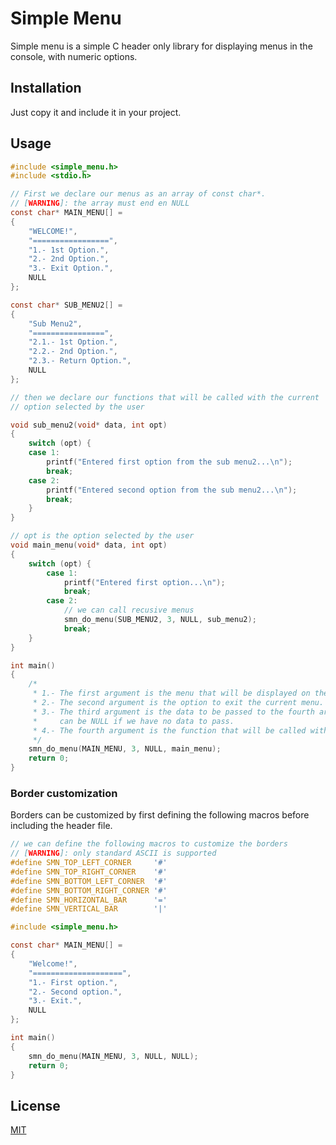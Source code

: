 # Simple Menu

Simple menu is a simple C header only library for displaying menus in the console, with numeric options.

## Installation

Just copy it and include it in your project.

## Usage
```c
#include <simple_menu.h>
#include <stdio.h>

// First we declare our menus as an array of const char*.
// [WARNING]: the array must end en NULL
const char* MAIN_MENU[] =
{
    "WELCOME!",
    "=================",
    "1.- 1st Option.",
    "2.- 2nd Option.",
    "3.- Exit Option.",
    NULL
};

const char* SUB_MENU2[] =
{
    "Sub Menu2",
    "================",
    "2.1.- 1st Option.",
    "2.2.- 2nd Option.",
    "2.3.- Return Option.",
    NULL
};

// then we declare our functions that will be called with the current
// option selected by the user 

void sub_menu2(void* data, int opt)
{
    switch (opt) {
    case 1:
        printf("Entered first option from the sub menu2...\n");
        break;
    case 2:
        printf("Entered second option from the sub menu2...\n");
        break;
    }
}

// opt is the option selected by the user
void main_menu(void* data, int opt)
{
    switch (opt) {
        case 1:
            printf("Entered first option...\n");
            break;
        case 2:
            // we can call recusive menus
            smn_do_menu(SUB_MENU2, 3, NULL, sub_menu2);
            break;
    }
}

int main()
{
    /*
     * 1.- The first argument is the menu that will be displayed on the console
     * 2.- The second argument is the option to exit the current menu.
     * 3.- The third argument is the data to be passed to the fourth argument,
     *     can be NULL if we have no data to pass.
     * 4.- The fourth argument is the function that will be called with the current user-selected option
     */
    smn_do_menu(MAIN_MENU, 3, NULL, main_menu);
    return 0;
}
```

### Border customization
Borders can be customized by first defining the following macros before including the header file.
```c
// we can define the following macros to customize the borders
// [WARNING]: only standard ASCII is supported
#define SMN_TOP_LEFT_CORNER     '#'
#define SMN_TOP_RIGHT_CORNER    '#'
#define SMN_BOTTOM_LEFT_CORNER  '#'
#define SMN_BOTTOM_RIGHT_CORNER '#'
#define SMN_HORIZONTAL_BAR      '='
#define SMN_VERTICAL_BAR        '|'

#include <simple_menu.h>

const char* MAIN_MENU[] =
{
    "Welcome!",
    "====================",
    "1.- First option.",
    "2.- Second option.",
    "3.- Exit.",
    NULL
};

int main()
{
    smn_do_menu(MAIN_MENU, 3, NULL, NULL);
    return 0;
}
```

## License
[MIT](https://choosealicense.com/licenses/mit/)
